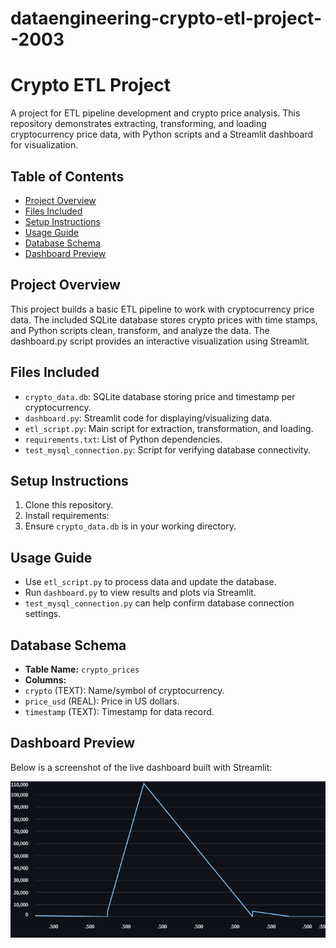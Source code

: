 # dataengineering-crypto-etl-project--2003
# Crypto ETL Project

A project for ETL pipeline development and crypto price analysis. This repository demonstrates extracting, transforming, and loading cryptocurrency price data, with Python scripts and a Streamlit dashboard for visualization.

## Table of Contents

- [Project Overview](#project-overview)
- [Files Included](#files-included)
- [Setup Instructions](#setup-instructions)
- [Usage Guide](#usage-guide)
- [Database Schema](#database-schema)
- [Dashboard Preview](#dashboard-preview)

## Project Overview

This project builds a basic ETL pipeline to work with cryptocurrency price data. The included SQLite database stores crypto prices with time stamps, and Python scripts clean, transform, and analyze the data. The dashboard.py script provides an interactive visualization using Streamlit.

## Files Included

- `crypto_data.db`: SQLite database storing price and timestamp per cryptocurrency.
- `dashboard.py`: Streamlit code for displaying/visualizing data.
- `etl_script.py`: Main script for extraction, transformation, and loading.
- `requirements.txt`: List of Python dependencies.
- `test_mysql_connection.py`: Script for verifying database connectivity.

## Setup Instructions

1. Clone this repository.
2. Install requirements:
3. Ensure `crypto_data.db` is in your working directory.

## Usage Guide

- Use `etl_script.py` to process data and update the database.
- Run `dashboard.py` to view results and plots via Streamlit.
- `test_mysql_connection.py` can help confirm database connection settings.

## Database Schema

- **Table Name:** `crypto_prices`
- **Columns:**
- `crypto` (TEXT): Name/symbol of cryptocurrency.
- `price_usd` (REAL): Price in US dollars.
- `timestamp` (TEXT): Timestamp for data record.

## Dashboard Preview

Below is a screenshot of the live dashboard built with Streamlit:

![Dashboard](visualization.png)


